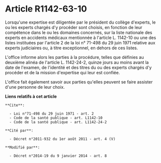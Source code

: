 # Article R1142-63-10

Lorsqu'une expertise est diligentée par le président du collège d'experts, le ou les experts chargés d'y procéder sont
choisis, en fonction de leur compétence dans le ou les domaines concernés, sur la liste nationale des experts en accidents
médicaux mentionnée à l'article L. 1142-10 ou une des listes instituées par l'article 2 de la loi n° 71-498 du 29 juin 1971
relative aux experts judiciaires ou, à titre exceptionnel, en dehors de ces listes. 

L'office informe alors les parties à la procédure, telles que définies au deuxième alinéa de l'article L. 1142-24-2, quinze
jours au moins avant la date de l'examen, de l'identité et des titres du ou des experts chargés d'y procéder et de la mission
d'expertise qui leur est confiée. 

L'office fait également savoir aux parties qu'elles peuvent se faire assister d'une personne de leur choix.

**Liens relatifs à cet article**

	**Cite**:

	  - Loi n°71-498 du 29 juin 1971 - art. 2
	  - Code de la santé publique - art. L1142-10
	  - Code de la santé publique - art. L1142-24-2

	**Cité par**:

	  - Décret n°2011-932 du 1er août 2011 - art. 4 (V)

	**Modifié par**:

	  - Décret n°2014-19 du 9 janvier 2014 - art. 8
